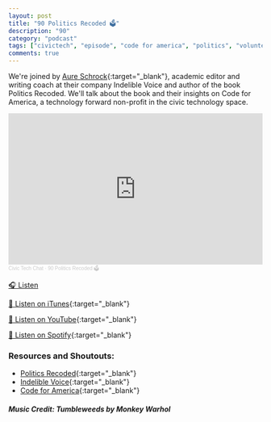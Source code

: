 ```yaml
---
layout: post
title: "90 Politics Recoded 🗳️"
description: "90"
category: "podcast"
tags: ["civictech", "episode", "code for america", "politics", "volunteering", "government", "grassroots", "academia"]
comments: true
---
```


We're joined by [Aure Schrock](https://aschrock.com/){:target="_blank"}, academic editor and writing coach at their company Indelible Voice and author of the book Politics Recoded. We'll talk about the book and their insights on Code for America, a technology forward non-profit in the civic technology space.

<iframe width="100%" height="300" scrolling="no" frameborder="no" allow="autoplay" src="https://w.soundcloud.com/player/?url=https%3A//api.soundcloud.com/tracks/1967321263&color=%23ff5500&auto_play=false&hide_related=false&show_comments=true&show_user=true&show_reposts=false&show_teaser=true&visual=true"></iframe><div style="font-size: 10px; color: #cccccc;line-break: anywhere;word-break: normal;overflow: hidden;white-space: nowrap;text-overflow: ellipsis; font-family: Interstate,Lucida Grande,Lucida Sans Unicode,Lucida Sans,Garuda,Verdana,Tahoma,sans-serif;font-weight: 100;"><a href="https://soundcloud.com/user-227289754" title="Civic Tech Chat" target="_blank" style="color: #cccccc; text-decoration: none;">Civic Tech Chat</a> · <a href="https://soundcloud.com/user-227289754/90-politics-recoded" title="90 Politics Recoded 🗳️" target="_blank" style="color: #cccccc; text-decoration: none;">90 Politics Recoded 🗳️</a></div>

<a href="https://soundcloud.com/user-227289754/90-politics-recoded" target="_blank">🎧 Listen</a>

[📱 Listen on iTunes](https://itunes.apple.com/us/podcast/civic-tech-chat/id1350640468?mt=2){:target="_blank"}

[📱 Listen on YouTube](https://www.youtube.com/playlist?list=PL5NEPB2T3Hb-HpMbDW0PnXUCODdtIUjNl){:target="_blank"}

[📱 Listen on Spotify](https://open.spotify.com/show/1kbwPAi4thGOU43xFkehgT){:target="_blank"}

### Resources and Shoutouts:
- [Politics Recoded](https://mitpress.mit.edu/9780262549455/politics-recoded/){:target="_blank"}
- [Indelible Voice](http://indeliblevoice.com/){:target="_blank"}
- [Code for America](https://codeforamerica.org/){:target="_blank"}

##### Music Credit: Tumbleweeds by Monkey Warhol
